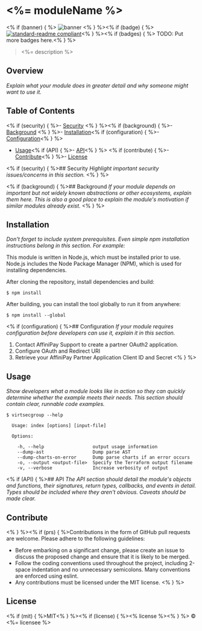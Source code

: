# <%= moduleName %>
<% if (banner) { %>
![banner](<% bannerPath %>)
<% } %><% if (badge) { %>
[![standard-readme compliant](https://img.shields.io/badge/standard--readme-OK-green.svg?style=flat-square)](https://github.com/RichardLitt/standard-readme)<% } %><% if (badges) { %>
TODO: Put more badges here.<% } %>

> <%= description %>

## Overview
_Explain what your module does in greater detail and why someone might want to use it._

## Table of Contents

<% if (security) { %>- [Security](#security)
<% } %><% if (background) { %>- [Background](#background)
<% } %>- [Installation](#installation)<% if (configuration) { %>- [Configuration](#configuration)<% } %>
- [Usage](#usage)<% if (API) { %>- [API](#api)<% } %>
<% if (contribute) { %>- [Contribute](#contribute)<% } %>- [License](#license)

<% if (security) { %>## Security
_Highlight important security issues/concerns in this section._
<% } %>

<% if (background) { %>## Background
_If your module depends on important but not widely known abstractions or other ecosystems, explain them here. This is also a good place to explain the module's motivation if similar modules already exist._
<% } %>

## Installation
_Don't forget to include system prerequisites. Even simple npm installation instructions belong in this section. For example:_

This module is written in Node.js, which must be installed prior to use. Node.js includes the Node Package Manager (NPM), which is used for installing dependencies.

After cloning the repository, install dependencies and build:
```
$ npm install
```

After building, you can install the tool globally to run it from anywhere:
```
$ npm install --global
```

<% if (configuration) { %>## Configuration
_If your module requires configuration before developers can use it, explain it in this section._

1. Contact AffiniPay Support to create a partner OAuth2 application.
2. Configure OAuth and Redirect URI
3. Retrieve your AffiniPay Partner Application Client ID and Secret
<% } %>

## Usage
_Show developers what a module looks like in action so they can quickly determine whether the example meets their needs. This section should contain clear, runnable code examples._
```
$ virtsecgroup --help

  Usage: index [options] [input-file]

  Options:

    -h, --help                  output usage information
    --dump-ast                  Dump parse AST
    --dump-charts-on-error      Dump parse charts if an error occurs
    -o, --output <output-file>  Specify the Terraform output filename
    -v, --verbose               Increase verbosity of output
```

<% if (API) { %>## API
_The API section should detail the module's objects and functions, their signatures, return types, callbacks, and events in detail. Types should be included where they aren't obvious. Caveats should be made clear._

## Contribute

<% } %><% if (prs) { %>Contributions in the form of GitHub pull requests are welcome. Please adhere to the following guidelines:
  - Before embarking on a significant change, please create an issue to discuss the proposed change and ensure that it is likely to be merged.
  - Follow the coding conventions used throughout the project, including 2-space indentation and no unnecessary semicolons. Many conventions are enforced using eslint.
  - Any contributions must be licensed under the MIT license.
  <% } %>

## License

<% if (mit) { %>MIT<% } %><% if (license) { %><% license %><% } %> © <%= licensee %>
